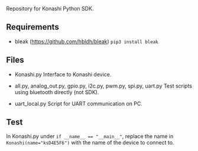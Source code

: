 Repository for Konashi Python SDK.


## Requirements

- bleak (https://github.com/hbldh/bleak)
`pip3 install bleak`


## Files

- Konashi.py
Interface to Konashi device.

- all.py, analog_out.py, gpio.py, i2c.py, pwm.py, spi.py, uart.py
Test scripts using bluetooth directly (not SDK).

- uart_local.py
Script for UART communication on PC.


## Test

In Konashi.py under `if __name__ == "__main__"`, replace the name in `Konashi(name="ksD4E5F6")` with the name of the device to connect to.

